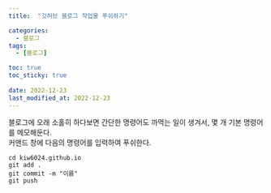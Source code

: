 ```yaml
---
title:  "깃허브 블로그 작업물 푸쉬하기"

categories:
  - 블로그
tags:
  - [블로그]

toc: true
toc_sticky: true
 
date: 2022-12-23
last_modified_at: 2022-12-23
---
```


블로그에 오래 소홀히 하다보면 간단한 명령어도 까먹는 일이 생겨서, 몇 개 기본 명령어를 메모해둔다.  
커맨드 창에 다음의 명령어를 입력하여 푸쉬한다.  

```
cd kiw6024.github.io
git add .
git commit -m "이름"
git push
```